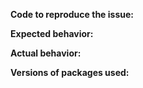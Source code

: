 **Code to reproduce the issue:**


**Expected behavior:**


**Actual behavior:**


**Versions of packages used:**
